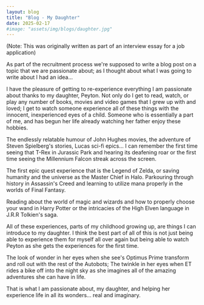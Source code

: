 ```yaml
---
layout: blog
title: "Blog - My Daughter"
date: 2025-02-17
#image: "assets/img/blogs/daughter.jpg"
---
```


(Note: This was originally written as part of an interview essay for a job application)

As part of the recruitment process we're supposed to write a blog post on a topic that we are passionate about; as I thought about what I was going to write about I had an idea...

I have the pleasure of getting to re-experience everything I am passionate about thanks to my daughter, Peyton. Not only do I get to read, watch, or play any number of books, movies and video games that I grew up with and loved; I get to watch someone experience all of these things with the innocent, inexperienced eyes of a child. Someone who is essentially a part of me, and has begun her life already watching her father enjoy these hobbies.

The endlessly relatable humour of John Hughes movies, the adventure of Steven Spielberg's stories, Lucas sci-fi epics... I can remember the first time seeing that T-Rex in Jurassic Park and hearing its deafening roar or the first time seeing the Millennium Falcon streak across the screen.

The first epic quest experience that is the Legend of Zelda, or saving humanity and the universe as the Master Chief in Halo. Parkouring through history in Assassin's Creed and learning to utilize mana properly in the worlds of Final Fantasy.

Reading about the world of magic and wizards and how to properly choose your wand in Harry Potter or the intricacies of the High Elven language in J.R.R Tolkien's saga.

All of these experiences, parts of my childhood growing up, are things I can introduce to my daughter. I think the best part of all of this is not just being able to experience them for myself all over again but being able to watch Peyton as she gets the experiences for the first time.

The look of wonder in her eyes when she see's Optimus Prime transform and roll out with the rest of the Autobots; The twinkle in her eyes when ET rides a bike off into the night sky as she imagines all of the amazing adventures she can have in life.

That is what I am passionate about, my daughter, and helping her experience life in all its wonders... real and imaginary.
